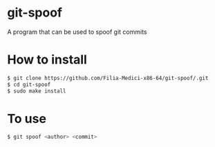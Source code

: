 # git-spoof
A program that can be used to spoof git commits
# How to install

```sh
$ git clone https://github.com/Filia-Medici-x86-64/git-spoof/.git
$ cd git-spoof
$ sudo make install
```

# To use

```sh
$ git spoof <author> <commit>
```
